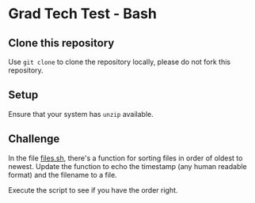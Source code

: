 # Grad Tech Test - Bash

## Clone this repository

Use `git clone` to clone the repository locally, please do not fork this repository.

## Setup

Ensure that your system has `unzip` available.

## Challenge

In the file [files.sh](files.sh), there's a function for sorting files in order of oldest to newest. Update the function to echo the timestamp (any human readable format) and the filename to a file.

Execute the script to see if you have the order right.